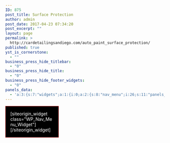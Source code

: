 ```yaml
---
ID: 875
post_title: Surface Protection
author: admin
post_date: 2017-04-23 07:34:20
post_excerpt: ""
layout: page
permalink: >
  http://cardetailingsandiego.com/auto_paint_surface_protection/
published: true
yst_is_cornerstone:
  - ""
business_press_hide_titlebar:
  - "0"
business_press_hide_title:
  - "0"
business_press_hide_footer_widgets:
  - "0"
panels_data:
  - 'a:3:{s:7:"widgets";a:1:{i:0;a:2:{s:8:"nav_menu";i:26;s:11:"panels_info";a:7:{s:5:"class";s:18:"WP_Nav_Menu_Widget";s:3:"raw";b:0;s:4:"grid";i:0;s:4:"cell";i:1;s:2:"id";i:0;s:9:"widget_id";s:36:"d977b337-8ae1-4c85-ae23-d20c02102d97";s:5:"style";a:6:{s:7:"padding";s:19:"15px 15px 15px 15px";s:10:"background";s:7:"#000000";s:18:"background_display";s:4:"tile";s:12:"border_color";s:7:"#dd3333";s:10:"font_color";s:7:"#ffffff";s:10:"link_color";s:7:"#dd3333";}}}}s:5:"grids";a:1:{i:0;a:2:{s:5:"cells";i:2;s:5:"style";a:3:{s:27:"background_image_attachment";b:0;s:18:"background_display";s:4:"tile";s:14:"cell_alignment";s:10:"flex-start";}}}s:10:"grid_cells";a:2:{i:0;a:4:{s:4:"grid";i:0;s:5:"index";i:0;s:6:"weight";d:0.6282346646243606169690565366181544959545135498046875;s:5:"style";a:0:{}}i:1;a:4:{s:4:"grid";i:0;s:5:"index";i:1;s:6:"weight";d:0.371765335375639438542094694639672525227069854736328125;s:5:"style";a:3:{s:27:"background_image_attachment";b:0;s:18:"background_display";s:4:"tile";s:18:"vertical_alignment";s:4:"auto";}}}}'
---
```

<div id="pl-875"  class="panel-layout" ><div id="pg-875-0"  class="panel-grid panel-no-style"  data-style="{&quot;background_image_attachment&quot;:false,&quot;background_display&quot;:&quot;tile&quot;,&quot;cell_alignment&quot;:&quot;flex-start&quot;}" ><div id="pgc-875-0-0"  class="panel-grid-cell panel-grid-cell-empty"  data-weight="0.62823466462436" ></div><div id="pgc-875-0-1"  class="panel-grid-cell"  data-style="{&quot;background_image_attachment&quot;:false,&quot;background_display&quot;:&quot;tile&quot;,&quot;vertical_alignment&quot;:&quot;auto&quot;}"  data-weight="0.37176533537564" ><div id="panel-875-0-1-0" class="so-panel widget widget_nav_menu panel-first-child panel-last-child" data-index="0" data-style="{&quot;padding&quot;:&quot;15px 15px 15px 15px&quot;,&quot;background&quot;:&quot;#000000&quot;,&quot;background_display&quot;:&quot;tile&quot;,&quot;border_color&quot;:&quot;#dd3333&quot;,&quot;font_color&quot;:&quot;#ffffff&quot;,&quot;link_color&quot;:&quot;#dd3333&quot;}" ><div class="panel-widget-style panel-widget-style-for-875-0-1-0" >[siteorigin_widget class="WP_Nav_Menu_Widget"]<input type="hidden" value="{&quot;instance&quot;:{&quot;nav_menu&quot;:26},&quot;args&quot;:{&quot;before_widget&quot;:&quot;&lt;div id=\&quot;panel-875-0-1-0\&quot; class=\&quot;so-panel widget widget_nav_menu panel-first-child panel-last-child\&quot; data-index=\&quot;0\&quot; data-style=\&quot;{&amp;quot;padding&amp;quot;:&amp;quot;15px 15px 15px 15px&amp;quot;,&amp;quot;background&amp;quot;:&amp;quot;#000000&amp;quot;,&amp;quot;background_display&amp;quot;:&amp;quot;tile&amp;quot;,&amp;quot;border_color&amp;quot;:&amp;quot;#dd3333&amp;quot;,&amp;quot;font_color&amp;quot;:&amp;quot;#ffffff&amp;quot;,&amp;quot;link_color&amp;quot;:&amp;quot;#dd3333&amp;quot;}\&quot; &gt;&lt;div class=\&quot;panel-widget-style panel-widget-style-for-875-0-1-0\&quot; &gt;&quot;,&quot;after_widget&quot;:&quot;&lt;\/div&gt;&lt;\/div&gt;&quot;,&quot;before_title&quot;:&quot;&lt;h3 class=\&quot;widget-title\&quot;&gt;&quot;,&quot;after_title&quot;:&quot;&lt;\/h3&gt;&quot;,&quot;widget_id&quot;:&quot;widget-0-1-0&quot;}}" />[/siteorigin_widget]</div></div></div></div></div>

<style type="text/css" class="panels-style" data-panels-style-for-post="875">@import url(http://cardetailingsandiego.com/wp-content/plugins/siteorigin-panels/inc/../css/front-flex.css); #pgc-875-0-0 { width:62.8235%;width:calc(62.8235% - ( 0.37176533537564 * 30px ) ) } #pgc-875-0-1 { width:37.1765%;width:calc(37.1765% - ( 0.62823466462436 * 30px ) ) } #pl-875 .so-panel { margin-bottom:30px } #pl-875 .so-panel:last-child { margin-bottom:0px } #pg-875-0.panel-no-style, #pg-875-0.panel-has-style > .panel-row-style { -webkit-align-items:flex-start;align-items:flex-start } #pgc-875-0-1 { align-self:auto } #panel-875-0-1-0> .panel-widget-style { background-color:#000000;border:1px solid #dd3333;color:#ffffff;padding:15px 15px 15px 15px } #panel-875-0-1-0 a { color:#dd3333 } @media (max-width:780px){ #pg-875-0.panel-no-style, #pg-875-0.panel-has-style > .panel-row-style { -webkit-flex-direction:column;-ms-flex-direction:column;flex-direction:column } #pg-875-0 .panel-grid-cell { margin-right:0 } #pg-875-0 .panel-grid-cell { width:100% } #pgc-875-0-0 { margin-bottom:30px } #pl-875 .panel-grid-cell { padding:0 } #pl-875 .panel-grid .panel-grid-cell-empty { display:none } #pl-875 .panel-grid .panel-grid-cell-mobile-last { margin-bottom:0px }  } </style>